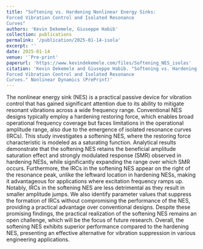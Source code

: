 ```yaml
---
title: "Softening vs. Hardening Nonlinear Energy Sinks:
Forced Vibration Control and Isolated Resonance
Curves"
authors: 'Kevin Dekemele, Giuseppe Habib'
collection: publications
permalink: '/publication/2025-01-14-isola'
excerpt: ''
date: 2025-01-14
venue: '¨Pre-print'
paperurl: 'https://www.kevindekemele.com/files/Softening_NES_isolas'
citation: 'Kevin Dekemele and Giuseppe Habib. "Softening vs. Hardening Nonlinear Energy Sinks:
Forced Vibration Control and Isolated Resonance
Curves." Nonlinear Dynamics (PrePrint)'
---
```


The nonlinear energy sink (NES) is a practical passive device for vibration
control that has gained significant attention due to its ability to
mitigate resonant vibrations across a wide frequency range. Conventional
NES designs typically employ a hardening restoring force, which enables
broad operational frequency coverage but faces limitations in the operational
amplitude range, also due to the emergence of isolated resonance
curves (IRCs). This study investigates a softening NES, where the restoring
force characteristic is modeled as a saturating function. Analytical
results demonstrate that the softening NES retains the beneficial amplitude
saturation effect and strongly modulated response (SMR) observed in
hardening NESs, while significantly expanding the range over which SMR
occurs. Furthermore, the IRCs in the softening NES appear on the right of
the resonance peak, unlike the leftward location in hardening NESs, making
it advantageous for applications where excitation frequency ramps up.
Notably, IRCs in the softening NES are less detrimental as they result in
smaller amplitude jumps. We also identify parameter values that suppress
the formation of IRCs without compromising the performance of the NES,
providing a practical advantage over conventional designs. Despite these
promising findings, the practical realization of the softening NES remains
an open challenge, which will be the focus of future research. Overall,
the softening NES exhibits superior performance compared to the hardening
NES, presenting an effective alternative for vibration suppression in
various engineering applications.